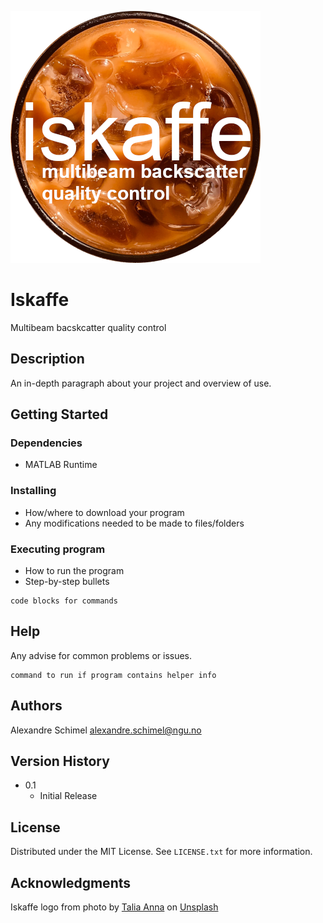 ![alt text](https://github.com/alexschimel/Iskaffe/blob/main/Iskaffe_resources/splash.png?raw=true)

# Iskaffe

Multibeam bacskcatter quality control

## Description

An in-depth paragraph about your project and overview of use.

## Getting Started

### Dependencies

* MATLAB Runtime

### Installing

* How/where to download your program
* Any modifications needed to be made to files/folders

### Executing program

* How to run the program
* Step-by-step bullets
```
code blocks for commands
```

## Help

Any advise for common problems or issues.
```
command to run if program contains helper info
```

## Authors

Alexandre Schimel
alexandre.schimel@ngu.no

## Version History

* 0.1
    * Initial Release

## License

Distributed under the MIT License. See `LICENSE.txt` for more information.

## Acknowledgments

Iskaffe logo from photo by [Talia Anna](https://unsplash.com/photos/kZt3uHtIyiI) on [Unsplash](https://unsplash.com)